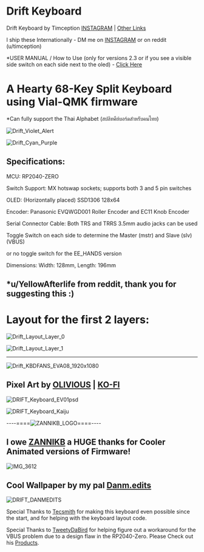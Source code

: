 # Drift Keyboard
Drift Keyboard by Timception [INSTAGRAM](https://www.instagram.com/majin_keyboards/) | [Other Links](https://solo.to/timception)

I ship these Internationally - DM me on [INSTAGRAM](https://www.instagram.com/majin_keyboards/) or on reddit (u/timception)

*USER MANUAL / How to Use (only for versions 2.3 or if you see a visible side switch on each side next to the oled) - [Click Here](https://github.com/Timception/Drift/tree/main/User%20Manual)


A Hearty 68-Key Split Keyboard using Vial-QMK firmware
=========================================================
*Can fully support the Thai Alphabet (สปลิทคีย์บอร์ดสำหรับคนไทย)

![Drift_Violet_Alert](https://github.com/user-attachments/assets/d189a734-1031-49f4-bbe0-3047e1bf285d)

![Drift_Cyan_Purple](https://github.com/Timception/Drift/assets/84595044/90241f5b-bc75-43a6-833a-c3984175a96c)


Specifications:
---------------------------------------------------------------------------------

MCU: RP2040-ZERO

Switch Support: MX hotswap sockets; supports both 3 and 5 pin switches

OLED: (Horizontally placed) SSD1306 128x64

Encoder: Panasonic EVQWGD001 Roller Encoder and EC11 Knob Encoder

Serial Connector Cable: Both TRS and TRRS 3.5mm audio jacks can be used

Toggle Switch on each side to determine the Master (mstr) and Slave (slv) (VBUS)

or no  toggle switch for the EE_HANDS version

Dimensions: Width: 128mm, Length: 196mm

*u/YellowAfterlife from reddit, thank you for suggesting this :)
---------------------------------------------------------------------------------
# Layout for the first 2 layers:

![Drift_Layout_Layer_0](https://github.com/user-attachments/assets/2b948421-e32c-481a-aa9c-ba9646f4ed47)

![Drift_Layout_Layer_1](https://github.com/user-attachments/assets/467f5b21-e310-4386-af03-06336aebc029)

---------------------------------------------------------------------------------
![Drift_KBDFANS_EVA08_1920x1080](https://github.com/Timception/Drift/assets/84595044/8d15f7ea-c605-4f26-971c-0087e263e1d2)



Pixel Art by [OLIVlOUS](https://www.instagram.com/keebpixel) | [KO-FI](https://ko-fi.com/olivious)
---------------------------------------------------------------------------------

![DRIFT_Keyboard_EV01psd](https://github.com/Timception/Drift/assets/84595044/a8ad2528-249f-4310-a324-4c62dbdfb540)

![DRIFT_Keyboard_Kaiju](https://github.com/Timception/Drift/assets/84595044/a0f79aaa-8451-4e9c-bb01-142a24413e9a)



----====![ZANNIKB_LOGO](https://github.com/Timception/Drift/assets/84595044/16948fb5-0360-4244-a7d2-38ecee8af839)====----

I owe [ZANNIKB](https://www.instagram.com/zannikb/) a HUGE thanks for Cooler Animated versions of Firmware!
---------------------------------------------------------------------------------

![IMG_3612](https://github.com/Timception/Drift/assets/84595044/4112aebc-5a67-485c-86f4-9d734125b426)



Cool Wallpaper by my pal [Danm.edits](https://www.instagram.com/danm.edits)
---------------------------------------------------------------------------------
![DRIFT_DANMEDITS](https://github.com/Timception/Drift/assets/84595044/f156adec-f6c8-4baf-ab20-4583fb48fca4)



Special Thanks to [Tecsmith](https://github.com/Tecsmith) for making this keyboard even possible since the start, and for helping with the keyboard layout code.

Special Thanks to [TweetyDaBird](https://github.com/TweetyDaBird) for helping figure out a workaround for the VBUS problem due to a design flaw in the RP2040-Zero.
Please Check out his [Products](https://lectronz.com/stores/tweetys-wild-thinking).
